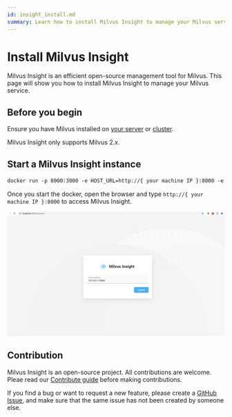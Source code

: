 ```yaml
---
id: insight_install.md
summary: Learn how to install Milvus Insight to manage your Milvus service.
---
```


# Install Milvus Insight

Milvus Insight is an efficient open-source management tool for Milvus. This page will show you how to install Milvus Insight to manage your Milvus service.

## Before you begin

Ensure you have Milvus installed on [your server](https://milvus.io/docs/install_standalone-docker.md) or [cluster](https://milvus.io/docs/install_cluster-docker.md).

<div class="alert note">
Milvus Insight only supports Milvus 2.x.
</div>

##  Start a Milvus Insight instance

```Apache
docker run -p 8000:3000 -e HOST_URL=http://{ your machine IP }:8000 -e MILVUS_URL={your machine IP}:19530 milvusdb/milvus-insight:latest
```

Once you start the docker, open the browser and type `http://{ your machine IP }:8000` to access Milvus Insight.

![Insight_install](../../../../assets/insight_install.png)

## Contribution
Milvus Insight is an open-source project. All contributions are welcome. Pleae read our [Contribute guide](https://github.com/milvus-io/milvus-insight#-building-and-running-milvus-insight-andor-contributing-code) before making contributions.

If you find a bug or want to request a new feature, please create a [GitHub Issue](https://github.com/milvus-io/milvus-insight/issues/new/choose), and make sure that the same issue has not been created by someone else.

